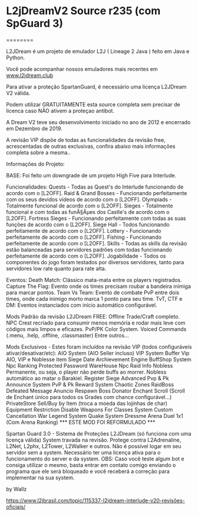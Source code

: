 # L2jDreamV2 Source r235 (com SpGuard 3)

========

L2JDream é um projeto de emulador L2J ( Lineage 2 Java ) feito em Java e Python.

Você pode acompanhar nossos emuladores mais recentes em www.l2jdream.club

Para ativar a proteção SpartanGuard, é necessário uma licença L2JDream V2 válida.

Podem utilizar GRATUITAMENTE esta source completa sem precisar de licenca caso NÃO ativem a proteçao antibot.

A Dream V2 teve seu desenvolvimento iniciado no ano de 2012 e encerrado em Dezembro de 2019.

A revisão VIP dispõe de todas as funcionalidades da revisão free, acrescentadas de outras exclusivas, confira abaixo mais informações completa sobre a mesma..

Informações do Projeto:

BASE: Foi feito um downgrade de um projeto High Five para Interlude.

Funcionalidades:
Quests - Todas as Quest's do Interlude funcionando de acordo com o [L2OFF].
Raid & Grand Bosses - Funcionando perfeitamente com os seus devidos vídeos de acordo com o [L2OFF].
Olympiads - Totalmente funcional de acordo com o [L2OFF].
Sieges - Totalmente funcional e com todas as funÃ§Ãµes dos Castle's de acordo com o [L2OFF].
Fortress Sieges - Funcionando perfeitamente com todas as suas funções de acordo com o [L2OFF].
Siege Hall - Todos funcionando perfeitamente de acordo com o [L2OFF].
Lottery - Funcionando perfeitamente de acordo com o [L2OFF].
Fishing - Funcionando perfeitamente de acordo com o [L2OFF].
Skills - Todas as skills da revisão estão balanceadas para servidores padrões com todas funcionando perfeitamente de acordo com o [L2OFF].
Jogabilidade - Todos os componentes do jogo foram testados por diversos servidores, tanto para servidores low rate quanto para rate alta.

Eventos:
Death Match: Clássico mata-mata entre os players registrados.
Capture The Flag: Evento onde os times precisam roubar a bandeira inimiga para marcar pontos.
Team Vs Team: Evento de combate PvP entre dois times, onde cada inimigo morto marca 1 ponto para seu time.
TvT, CTF e DM: Eventos instanciados com iní­cio automático configurável.

Mods Padrão da revisão L2JDream FREE:
Offline Trade/Craft completo.
NPC Crest recriado para consumir menos memória e rodar mais leve com códigos mais limpos e eficazes.
PvP/PK Color System.
Voiced Commands (.menu, .help, .offline, .classmaster)
Entre outros...

Mods Exclusivos - Estes foram incluí­dos na revisão VIP (todos configuráveis ativar/desativar/etc):
AIO System (AIO Seller incluso)
VIP System
Buffer Vip
AIO, VIP e Noblesse item
Siege Date
Archievement Engine
BuffShop System
Npc Ranking 
Protected Password WareHouse
Npc Raid Info 
Nobless Permanente, ou seja, o player não perde buffs ao morrer.
Nobless automático ao matar o Barakiel.
Register Siege
Advanced Pvp & Pk Announce System
PvP & Pk Reward System
Chaotic Zones
RaidBoss Defeated Message
Anuncio Respawn Boss
Donator Enchant Scroll (Scroll de Enchant único para todos os Grades com chance configurável...)
PrivateStore Sell/Buy by Item (troca a moeda das lojinhas de char)
Equipment Restriction
Disable Weapons For Classes System
Custom Cancellation
War Legend System
Quake System
Dressme
Arena Duel 1x1 (Com Arena Ranking) *** ESTE MOD FOI REFORMULADO ***

Spartan Guard 3.0 - Sistema de Proteções L2JDream (só funciona com uma licença válida)
System travada na revisão.
Protege contra L2Adrenaline, L2Net, L2phx, L2Tower, L2Walker e outros.
Não é possí­vel logar em seu servidor sem a system.
Necessário ter uma licença ativa para o funcionamento do server e da system.
OBS: Caso você teste algum bot e consiga utilizar o mesmo, basta entrar em contato comigo enviando o programa que ele será bloqueado e você receberá a correção para implementar na sua system.

by Wallz

https://www.l2jbrasil.com/topic/115337-l2jdream-interlude-v20-revisões-oficiais/
